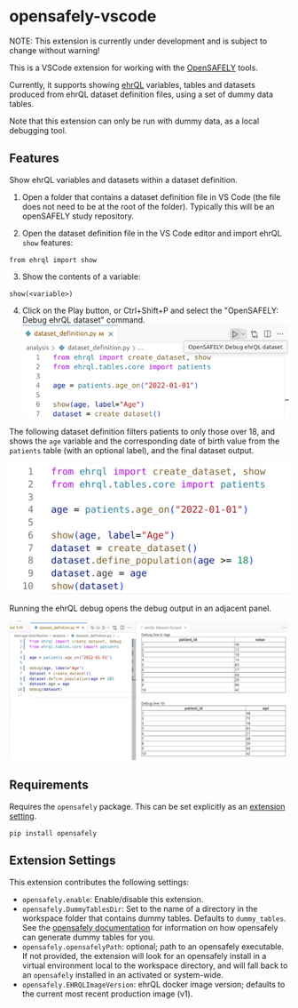 # opensafely-vscode

NOTE: This extension is currently under development and is subject to change without warning!

This is a VSCode extension for working with the [OpenSAFELY](www.opensafely.org) tools.

Currently, it supports showing [ehrQL](https://docs.opensafely.org/ehrql) variables, tables and
datasets produced from ehrQL dataset definition files, using a set of dummy data tables.

Note that this extension can only be run with dummy data, as a local debugging tool.


## Features

Show ehrQL variables and datasets within a dataset definition.

1. Open a folder that contains a dataset definition file in VS Code (the file does not
  need to be at the root of the folder). Typically this will be an openSAFELY study repository.

2. Open the dataset definition file in the VS Code editor and import ehrQL `show` features:
  ```
  from ehrql import show
  ```

3. Show the contents of a variable:
  ```
  show(<variable>)
  ```

4. Click on the Play button, or Ctrl+Shift+P and select the "OpenSAFELY: Debug ehrQL dataset"
command. 
![Debug ehrQL play button](media/images/play_button.png)

The following dataset definition filters patients to only those over 18, and shows the
`age` variable and the corresponding date of birth value from the `patients` table (with an optional label), and the final dataset output. 

![dataset definition](media/images/dataset_definition.png)

Running the ehrQL debug opens the debug output in an adjacent panel.

![ehrQL debug output](media/images/ehrQL_debug.png)


## Requirements

Requires the `opensafely` package. This can be set explicitly as an [extension setting](#extension-settings). 

```
pip install opensafely
```

## Extension Settings

This extension contributes the following settings:

* `opensafely.enable`: Enable/disable this extension.
* `opensafely.DummyTablesDir`: Set to the name of a directory in the workspace folder that
  contains dummy tables. Defaults to `dummy_tables`. See the
  [opensafely documentation](https://docs.opensafely.org/ehrql/how-to/dummy-data/#supply-your-own-dummy-tables)
  for information on how opensafely can generate dummy tables for you.
* `opensafely.opensafelyPath`: optional; path to an opensafely executable. If not provided,
  the extension will look for an opensafely install in a virtual environment local to the
  workspace directory, and will fall back to an `opensafely` installed in an activated or
  system-wide.
* `opensafely.EHRQLImageVersion`: ehrQL docker image version; defaults to the current most recent
  production image (v1).
